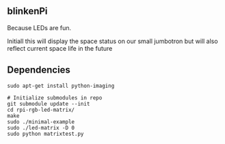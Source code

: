 blinkenPi
---------

Because LEDs are fun.

Initiall this will display the space status on our small jumbotron but will also reflect current space life in the future

Dependencies
------------

```
sudo apt-get install python-imaging

# Initialize submodules in repo
git submodule update --init
cd rpi-rgb-led-matrix/
make
sudo ./minimal-example
sudo ./led-matrix -D 0
sudo python matrixtest.py
```